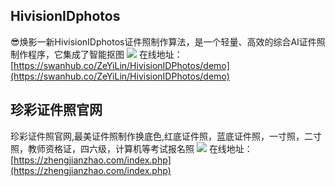 ## HivisionIDphotos
😎焕影一新HivisionIDphotos证件照制作算法，是一个轻量、高效的综合AI证件照制作程序，它集成了智能抠图
![](https://foruda.gitee.com/images/1725960840498691369/730b2204_8031453.jpeg)
在线地址：[https://swanhub.co/ZeYiLin/HivisionIDPhotos/demo](https://swanhub.co/ZeYiLin/HivisionIDPhotos/demo)

## 珍彩证件照官网
珍彩证件照官网,最美证件照制作换底色,红底证件照，蓝底证件照，一寸照，二寸照，教师资格证，四六级，计算机等考试报名照
![](https://foruda.gitee.com/images/1725960860700779929/a3cebd71_8031453.jpeg)
在线地址：[https://zhengjianzhao.com/index.php](https://zhengjianzhao.com/index.php)